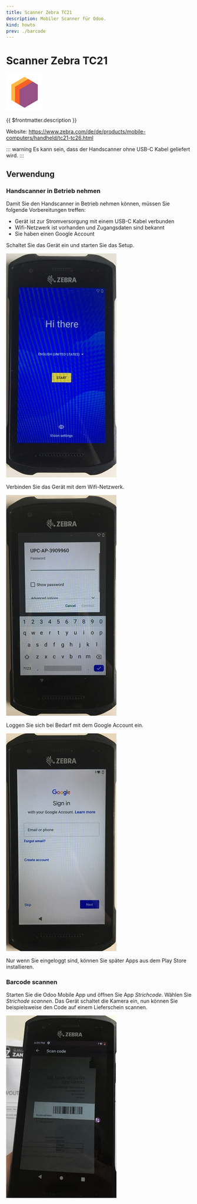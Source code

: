 ```yaml
---
title: Scanner Zebra TC21
description: Mobiler Scanner für Odoo.
kind: howto
prev: ./barcode
---
```

# Scanner Zebra TC21
![icons_odoo_stock](attachments/icons_odoo_stock.png)

{{ $frontmatter.description }}

Website: <https://www.zebra.com/de/de/products/mobile-computers/handheld/tc21-tc26.html>

::: warning
Es kann sein, dass der Handscanner ohne USB-C Kabel geliefert wird.
:::

## Verwendung

### Handscanner in Betrieb nehmen

Damit Sie den Handscanner in Betrieb nehmen können, müssen Sie folgende Vorbereitungen treffen:

* Gerät ist zur Stromversorgung mit einem USB-C Kabel verbunden
* Wifi-Netzwerk ist vorhanden und Zugangsdaten sind bekannt 
* Sie haben einen Google Account

Schaltet Sie das Gerät ein und starten Sie das Setup.

![](attachments/Handscanner%20Zebra%20TC21%20Setup.jpg)

Verbinden Sie das Gerät mit dem Wifi-Netzwerk.

![](attachments/Handscanner%20Zebra%20TC21%20Wifi.jpg)

Loggen Sie sich bei Bedarf mit dem Google Account ein.

![](attachments/Handscanner%20Zebra%20TC21%20Google%20Login.jpg)

Nur wenn Sie eingeloggt sind, können Sie später Apps aus dem Play Store installieren.

### Barcode scannen

Starten Sie die Odoo Mobile App und öffnen Sie App *Strichcode*. Wählen Sie *Strichode scannen*. Das Gerät schaltet die Kamera ein, nun können Sie beispielsweise den Code auf einem Lieferschein scannen.

![](attachments/Handscanner%20Zebra%20TC21%20Scan.jpg)

